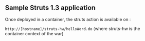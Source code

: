 ## Sample Struts 1.3 application

Once deployed in a container, the struts action is available on :  

`http://[hostname]/struts-hw/helloWord.do` (where struts-hw is the container context of the war)